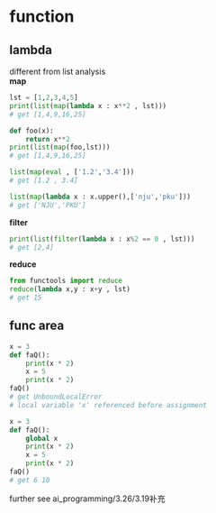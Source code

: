 # function
## lambda
different from list analysis  
**map**
```python
lst = [1,2,3,4,5]
print(list(map(lambda x : x**2 , lst)))
# get [1,4,9,16,25]
```
```python
def foo(x):
    return x**2
print(list(map(foo,lst)))
# get [1,4,9,16,25]
```
```python
list(map(eval , ['1.2','3.4']))
# get [1.2 , 3.4]
```
```python
list(map(lambda x : x.upper(),['nju','pku']))
# get ['NJU','PKU']
```
**filter**
```python
print(list(filter(lambda x : x%2 == 0 , lst)))
# get [2,4]
```
**reduce**
```python
from functools import reduce
reduce(lambda x,y : x+y , lst)
# get 15
```
## func area
```python
x = 3 
def faQ():
    print(x * 2)
    x = 5
    print(x * 2)
faQ()
# get UnboundLocalError
# local variable 'x' referenced before assignment
```
```python
x = 3 
def faQ():
    global x
    print(x * 2)
    x = 5
    print(x * 2)
faQ()
# get 6 10
```
further see ai_programming/3.26/3.19补充

